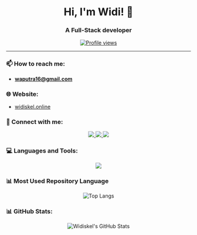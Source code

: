 <h1 align="center">Hi, I'm Widi! 👋</h1>
<h3 align="center">A Full-Stack developer</h3>

<p align="center">
  <a href="https://github.com/widiskel"><img src="https://komarev.com/ghpvc/?username=widiskel&style=for-the-badge&abbreviated=true&color=blue" alt="Profile views"/></a>
</p>

---

### 📫 How to reach me:
- **waputra16@gmail.com**

### 🌐 Website:
- <a href="https://widiskel.online" target="_blank">widiskel.online</a>

### 🤝 Connect with me:
<p align="center">
  <a href="https://www.linkedin.com/in/widianto-eka-saputro-5b7a3b168/" target="_blank">
    <img src="https://skillicons.dev/icons?i=linkedin"/>
  </a>
  
  <a href="https://instagram.com/widiskelington" target="_blank">
    <img src="https://skillicons.dev/icons?i=instagram"/>
  </a>
  
  <a href="https://x.com/widiskel" target="_blank">
    <img src="https://skillicons.dev/icons?i=twitter"/>
  </a>
</p>

### 💻 Languages and Tools:
<p align="center">
  <a href="https://skillicons.dev">
    <img src="https://skillicons.dev/icons?i=git,github,githubactions,docker,linux,dart,flutter,kotlin,firebase,css,html,java,jquery,laravel,mysql,postgres,mongodb,sqlite,nodejs,rust,solidity,tensorflow,opencv,php,react,tailwind" />
  </a>
</p>

### 📊 Most Used Repository Language
<p align="center">
  <img src="https://github-readme-stats.vercel.app/api/top-langs/?username=widiskel&theme=tokyonight&layout=pie" alt="Top Langs"/>
</p>

### 📊 GitHub Stats:
<p align="center">
  <img src="https://github-readme-stats.vercel.app/api?username=widiskel&show_icons=true&include_all_commits=true&hide_rank=false&rank_icon=github&theme=tokyonight" alt="Widiskel's GitHub Stats"/>
</p>

